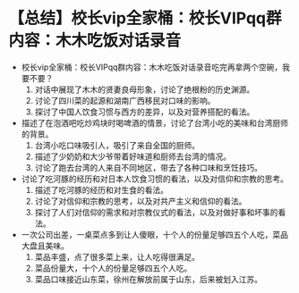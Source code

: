 # 【总结】校长vip全家桶：校长VIPqq群内容：木木吃饭对话录音

-   校长vip全家桶：校长VIPqq群内容：木木吃饭对话录音吃完再拿两个空碗，我要不要？
    1.  对话中展现了木木的贤妻良母形象，讨论了绝根粉的历史渊源。
    2.  讨论了四川菜的起源和湖南广西移民对口味的影响。
    3.  探讨了中国人饮食习惯与西方的差异，以及对营养搭配的看法。
-   描述了在泡酒吧吃炒鸡块时喝啤酒的情景，讨论了台湾小吃的美味和台湾厨师的背景。
    1.  台湾小吃口味吸引人，吸引了来自全国的厨师。
    2.  描述了少奶奶和大少爷带着好味道和厨师去台湾的情况。
    3.  讨论了跑去台湾的人来自不同地区，带去了各种口味和烹饪技巧。
-   讨论了吃河豚的经历和对日本人饮食习惯的看法，以及对信仰和宗教的思考。
    1.  描述了吃河豚的经历和对生食的看法。
    2.  讨论了对信仰和宗教的思考，以及对共产主义和信仰的看法。
    3.  探讨了人们对信仰的需求和对宗教仪式的看法，以及对做好事和坏事的看法。
-   一次公司出差，一桌菜点多到让人傻眼，十个人的份量足够四五个人吃，菜品大盘且美味。
    1.  菜品丰盛，点了很多菜上来，让人吃得很满足。
    2.  菜品份量大，十个人的份量足够四五个人吃。
    3.  菜品口味接近山东菜，徐州在解放前属于山东，后来被划入江苏。